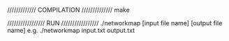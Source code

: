 ///////////// COMPILATION ////////////// 
make

///////////////// RUN ///////////////// 
./networkmap [input file name] [output file name]
e.g. ./networkmap input.txt output.txt
